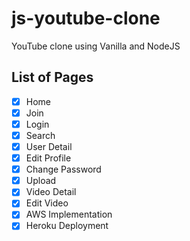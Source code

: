 # js-youtube-clone

YouTube clone using Vanilla and NodeJS

## List of Pages

- [x] Home
- [x] Join
- [x] Login
- [x] Search
- [x] User Detail
- [x] Edit Profile
- [x] Change Password
- [x] Upload
- [x] Video Detail
- [x] Edit Video
- [x] AWS Implementation
- [x] Heroku Deployment
